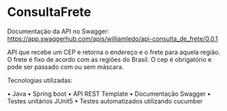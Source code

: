 # ConsultaFrete

Documentação da API no Swagger:  https://app.swaggerhub.com/apis/williamledo/api-consulta_de_frete/0.0.1 

API que recebe um CEP e retorna o endereço e o frete para aquela região. O frete é fixo de acordo com as regiões do Brasil. O cep é obrigatório e pode ser passado com ou sem máscara.

Tecnologias utilizadas:

• Java
• Spring boot
• API REST Template
• Documentação Swagger
• Testes unitários JUnit5
• Testes automatizados utilizando cucumber
